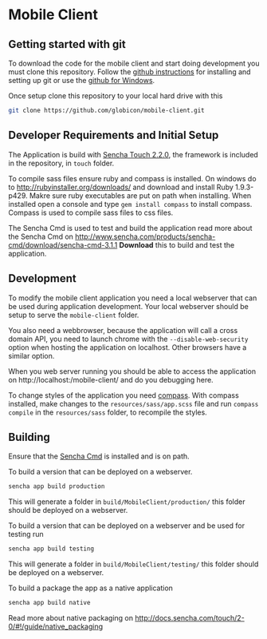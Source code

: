 # Mobile Client

## Getting started with git
To download the code for the mobile client and start doing development you must clone this repository. Follow the [github instructions]( https://help.github.com/articles/set-up-git) for installing and setting up git or use the [github for Windows](http://windows.github.com/).

Once setup clone this repository to your local hard drive with this

```bash
git clone https://github.com/globicon/mobile-client.git
````

## Developer Requirements and Initial Setup
The Application is build with [Sencha Touch 2.2.0](http://www.sencha.com/products/touch/download/), the framework is included in the repository, in
`touch` folder.

To compile sass files ensure ruby and compass is installed. On windows do to http://rubyinstaller.org/downloads/ 
and download and install Ruby 1.9.3-p429. Makre sure ruby executables are put on path when installing.
When installed open a console and type `gem install compass` to install compass. Compass is used to compile 
sass files to css files. 


The Sencha Cmd is used to test and build the application read more about the
Sencha Cmd on http://www.sencha.com/products/sencha-cmd/download/sencha-cmd-3.1.1
**Download** this to build and test the application.

## Development
To modify the mobile client application you need a local webserver that can be used
during application development. Your local webserver should be setup to serve the
`mobile-client` folder.

You also need a webbrowser, because the application will call a cross domain API,
you need to launch chrome with the `--disable-web-security` option when hosting the
application on localhost. Other browsers have a similar option.

When you web server running you should be able to access the application on
http://localhost:<port>/mobile-client/ and do you debugging here.

To change styles of the application you need [compass](http://compass-style.org/).
With compass installed, make changes to the `resources/sass/app.scss` file and
run `compass compile` in the `resources/sass` folder, to recompile the styles.

## Building
Ensure that the [Sencha Cmd](http://www.sencha.com/products/sencha-cmd/download/sencha-cmd-3.1.1) is installed and is on path.

To build a version that can be deployed on a webserver.
```bash
sencha app build production
```

This will generate a folder in `build/MobileClient/production/` this folder should be
deployed on a webserver.

To build a version that can be deployed on a webserver and be used for testing run

```bash
sencha app build testing
```
This will generate a folder in `build/MobileClient/testing/` this folder should be
deployed on a webserver.

To build a package the app as a native application

```bash
sencha app build native
```

Read more about native packaging on http://docs.sencha.com/touch/2-0/#!/guide/native_packaging
